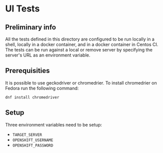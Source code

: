 # UI Tests

## Preliminary info

All the tests defined in this directory are configured to be run locally in a
shell, locally in a docker container, and in a docker container in Centos CI.
The tests can be run against a local or remove server by specifying the
server's URL as an environment variable.

## Prerequisities

It is possible to use geckodriver or chromedrier. To install chromedrier on
Fedora run the following command:


```
dnf install chromedriver
```

## Setup

Three environment variables need to be setup:

* `TARGET_SERVER`
* `OPENSHIFT_USERNAME`
* `OPENSHIFT_PASSWORD`
